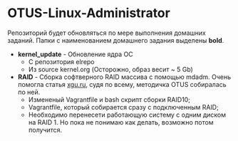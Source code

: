 # OTUS-Linux-Administrator

Репозиторий будет обновляться по мере выполнения домашних заданий. Папки с наименованием домашнего задания выделены **bold**.

- **kernel_update** - Обновление ядра ОС
    - С репозитория elrepo
    - Из source kernel.org (Осторожно, образ весит ~ 5 Gb)
- **RAID** - Сборка софтверного RAID массива с помощью mdadm. Очень помогла статья [xgu.ru](http://xgu.ru/wiki/mdadm), судя по всему, методичка OTUS собиралась по ней.
    - Измененый Vagrantfile и bash скрипт сборки RAID10;
    - Vagrantfile, который собирается сразу с подключенным RAID;
    - Необходимо перенесети работающую систему с одним диском на RAID 1. Но пока не понимаю как делать, возможно потом получится.